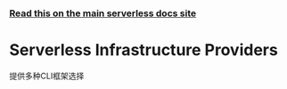 <!--
title: Serverless - CLI 命令行工具
menuText: CLI 命令行工具
layout: Doc
-->

<!-- DOCS-SITE-LINK:START automatically generated  -->

### [Read this on the main serverless docs site](https://www.serverless.com/framework/docs/providers/)

<!-- DOCS-SITE-LINK:END -->

# Serverless Infrastructure Providers

提供多种CLI框架选择
<br/>
<br/>
